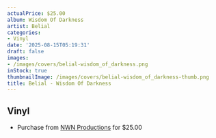 ```yaml
---
actualPrice: $25.00
album: Wisdom Of Darkness
artist: Belial
categories:
- Vinyl
date: '2025-08-15T05:19:31'
draft: false
images:
- /images/covers/belial-wisdom_of_darkness.png
inStock: true
thumbnailImage: /images/covers/belial-wisdom_of_darkness-thumb.png
title: Belial - Wisdom Of Darkness
---
```


## Vinyl
* Purchase from [NWN Productions](http://shop.nwnprod.com/index.php?route=product/product&path=75&product_id=62553&sort=pd.name&order=ASC) for $25.00
